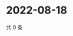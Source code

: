 # 2022-08-18

共 0 条

<!-- BEGIN WEIBO -->
<!-- 最后更新时间 Thu Aug 18 2022 05:15:24 GMT+0800 (China Standard Time) -->

<!-- END WEIBO -->
